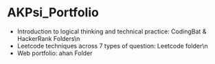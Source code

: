 # AKPsi_Portfolio
- Introduction to logical thinking and technical practice: CodingBat & HackerRank Folders\n
- Leetcode techniques across 7 types of question: Leetcode folder\n
- Web portfolio: ahan Folder
